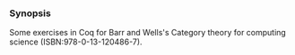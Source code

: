 ### Synopsis

Some exercises in Coq for Barr and Wells's Category theory for computing science
(ISBN:978-0-13-120486-7).
